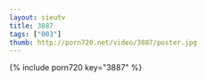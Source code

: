 ```yaml
--- 
layout: sieutv
title: 3887
tags: ["003"]
thumb: http://porn720.net/video/3887/poster.jpg
---
```

{% include porn720 key="3887" %} 

